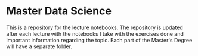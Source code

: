 # Master Data Science
This is a repository for the lecture notebooks.
The repository is updated after each lecture with the notebooks I take with the exercises done and important information regarding the topic.
Each part of the Master's Degree will have a separate folder.
